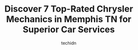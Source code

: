 ---
layout: ampstory
image: https://images.unsplash.com/photo-1522120177514-2b16ebe5634d?ixlib=rb-4.0.3&ixid=MnwxMjA3fDB8MHxwaG90by1wYWdlfHx8fGVufDB8fHx8&auto=format&fit=crop&w=640&h=853&q=80
author: techidn
featured: false
description: When it comes to finding reliable automotive experts in Memphis TN, USA, look no further than the 7 best Chrysler Mechanic in the area. With their exceptional skills and dedication to provid
title: Discover 7 Top-Rated Chrysler Mechanics in Memphis TN for Superior Car Services
cover:
   title: Discover 7 Top-Rated Chrysler Mechanics in Memphis TN for Superior Car Services
   subtitle: Rickpate
   background: https://images.unsplash.com/photo-1522120177514-2b16ebe5634d?ixlib=rb-4.0.3&ixid=MnwxMjA3fDB8MHxwaG90by1wYWdlfHx8fGVufDB8fHx8&auto=format&fit=crop&w=640&h=853&q=80

pages: 
 - layout: thirds
   top: <h1>#1 Bartons Car Care</h1>
   bottom: "<p>Excellent! Best in town. Ive been taking my cars here for years. Theyre congenial, fast with work. They do a good job without overcharging.</p>"
   background: https://www.knot35.com/toplist/wp-content/uploads/2023/06/best-chrysler-mechanic-1-in-memphis-tn-1685833167.jpeg
   backgroundblur: true
 - layout: thirds
   top: <h1>#2 Wolfsburg Automotive</h1>
   bottom: "<p>5331 Summer Ave, Memphis, TN 38122, United States</p>"
   background: https://www.knot35.com/toplist/wp-content/uploads/2023/06/best-chrysler-mechanic-2-in-memphis-tn-1685833167.jpeg
   cta:
      link: https://www.knot35.com/toplist/discover-7-top-rated-chrysler-mechanics-in-memphis-tn-for-superior-car-services/
      text: Discover 7 Top-Rated Chrysler Mechanics in Memphis TN for Superior Car Services
 - layout: thirds
   top: <h1>#3 Winchester 66 Auto Repair</h1>
   bottom: "<p>4650 Winchester Rd, Memphis, TN 38118, United States</p>"
   background: https://www.knot35.com/toplist/wp-content/uploads/2023/06/best-chrysler-mechanic-3-in-memphis-tn-1685833168.jpeg
   cta:
      link: https://www.knot35.com/toplist/discover-7-top-rated-chrysler-mechanics-in-memphis-tn-for-superior-car-services/
      text: Discover 7 Top-Rated Chrysler Mechanics in Memphis TN for Superior Car Services
 - layout: thirds
   top: <h1>#4 Midtown Autowerks, Inc.</h1>
   bottom: "<p>795 Cooper St, Memphis, TN 38104, United States</p>"
   background: https://images.unsplash.com/photo-1618005182384-a83a8bd57fbe?ixlib=rb-4.0.3&ixid=MnwxMjA3fDB8MHxwaG90by1wYWdlfHx8fGVufDB8fHx8&auto=format&fit=crop&w=640&h=853&q=80
   cta:
      link: https://www.knot35.com/toplist/discover-7-top-rated-chrysler-mechanics-in-memphis-tn-for-superior-car-services/
      text: Discover 7 Top-Rated Chrysler Mechanics in Memphis TN for Superior Car Services
 - layout: thirds
   top: <h1>#5 Expert Automotive</h1>
   bottom: "<p>3770 S Mendenhall Rd, Memphis, TN 38115, United States</p>"
   background: https://images.unsplash.com/photo-1533735380053-eb8d0759b24a?ixlib=rb-4.0.3&ixid=MnwxMjA3fDB8MHxwaG90by1wYWdlfHx8fGVufDB8fHx8&auto=format&fit=crop&w=640&h=853&q=80
   cta:
      link: https://www.knot35.com/toplist/discover-7-top-rated-chrysler-mechanics-in-memphis-tn-for-superior-car-services/
      text: Discover 7 Top-Rated Chrysler Mechanics in Memphis TN for Superior Car Services
 - layout: thirds
   top: <h1>#6 Archers Auto Care, Inc.</h1>
   bottom: "<p>4471 S Mendenhall Rd, Memphis, TN 38141, United States</p>"
   background: https://images.unsplash.com/photo-1574169208507-84376144848b?ixlib=rb-4.0.3&ixid=MnwxMjA3fDB8MHxwaG90by1wYWdlfHx8fGVufDB8fHx8&auto=format&fit=crop&w=640&h=853&q=80
   cta:
      link: https://www.knot35.com/toplist/discover-7-top-rated-chrysler-mechanics-in-memphis-tn-for-superior-car-services/
      text: Discover 7 Top-Rated Chrysler Mechanics in Memphis TN for Superior Car Services
 - layout: thirds
   top: <h1>#7 Westbrook Automotive, Inc.</h1>
   bottom: "<p>3966 Winchester Rd, Memphis, TN 38118, United States</p>"
   background: https://images.unsplash.com/photo-1615749413727-825b59a857b5?ixlib=rb-4.0.3&ixid=MnwxMjA3fDB8MHxwaG90by1wYWdlfHx8fGVufDB8fHx8&auto=format&fit=crop&w=640&h=853&q=80
   cta:
      link: https://www.knot35.com/toplist/discover-7-top-rated-chrysler-mechanics-in-memphis-tn-for-superior-car-services/
      text: Discover 7 Top-Rated Chrysler Mechanics in Memphis TN for Superior Car Services
 - layout: thirds
   middle: Continue reading...
   background: https://images.unsplash.com/photo-1531169509526-f8f1fdaa4a67?ixlib=rb-4.0.3&ixid=MnwxMjA3fDB8MHxwaG90by1wYWdlfHx8fGVufDB8fHx8&auto=format&fit=crop&w=640&h=853&q=80
   cta:
      link: https://www.knot35.com/toplist/discover-7-top-rated-chrysler-mechanics-in-memphis-tn-for-superior-car-services/
      text: Discover 7 Top-Rated Chrysler Mechanics in Memphis TN for Superior Car Services
      
---